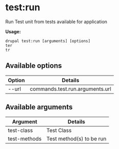 # test:run
Run Test unit from tests available for application

**Usage:**
```
drupal test:run [arguments] [options]
ter
tr
```

## Available options
Option | Details
-------|-------------
--url | commands.test.run.arguments.url

## Available arguments
Argument | Details
---------|-------------
test-class | Test Class
test-methods | Test method(s) to be run
